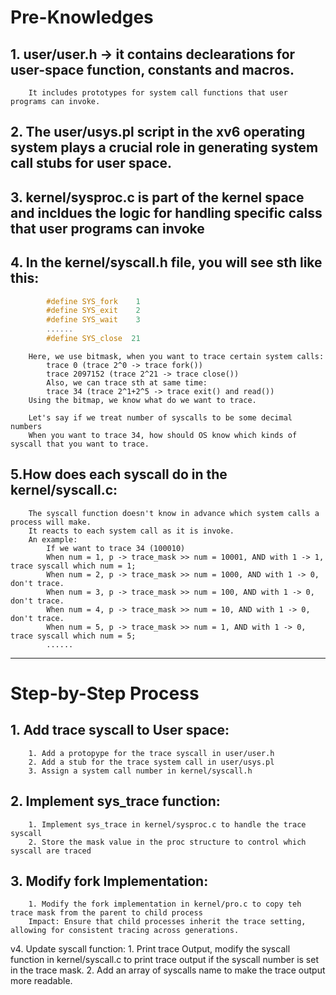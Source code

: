 # Pre-Knowledges

## 1. user/user.h -> it contains declearations for user-space function, constants and macros.
        It includes prototypes for system call functions that user programs can invoke.
    
## 2. The user/usys.pl script in the xv6 operating system plays a crucial role in generating system call stubs for user space.

## 3. kernel/sysproc.c is part of the kernel space and incldues the logic for handling specific calss that user programs can invoke

## 4. In the kernel/syscall.h file, you will see sth like this:
```CPP []
        #define SYS_fork    1
        #define SYS_exit    2
        #define SYS_wait    3
        ......
        #define SYS_close  21
```
        Here, we use bitmask, when you want to trace certain system calls:
            trace 0 (trace 2^0 -> trace fork())
            trace 2097152 (trace 2^21 -> trace close())
            Also, we can trace sth at same time:
            trace 34 (trace 2^1+2^5 -> trace exit() and read())
        Using the bitmap, we know what do we want to trace.

        Let's say if we treat number of syscalls to be some decimal numbers
        When you want to trace 34, how should OS know which kinds of syscall that you want to trace.

## 5.How does each syscall do in the kernel/syscall.c:
        The syscall function doesn't know in advance which system calls a process will make.
        It reacts to each system call as it is invoke.
        An example:
            If we want to trace 34 (100010)
            When num = 1, p -> trace_mask >> num = 10001, AND with 1 -> 1, trace syscall which num = 1;
            When num = 2, p -> trace_mask >> num = 1000, AND with 1 -> 0, don't trace.
            When num = 3, p -> trace_mask >> num = 100, AND with 1 -> 0, don't trace.
            When num = 4, p -> trace_mask >> num = 10, AND with 1 -> 0, don't trace.
            When num = 5, p -> trace_mask >> num = 1, AND with 1 -> 0, trace syscall which num = 5;
            ......
            
---

# Step-by-Step Process
## 1. Add trace syscall to User space:
        1. Add a protopype for the trace syscall in user/user.h
        2. Add a stub for the trace system call in user/usys.pl
        3. Assign a system call number in kernel/syscall.h
## 2. Implement sys_trace function:
        1. Implement sys_trace in kernel/sysproc.c to handle the trace syscall
        2. Store the mask value in the proc structure to control which syscall are traced
## 3. Modify fork Implementation:
        1. Modify the fork implementation in kernel/pro.c to copy teh trace mask from the parent to child process
        Impact: Ensure that child processes inherit the trace setting, allowing for consistent tracing across generations.
v4. Update syscall function:
        1. Print trace Output, modify the syscall function in kernel/syscall.c to print trace output if the syscall number is set in the trace mask.
        2. Add an array of syscalls name to make the trace output more readable.